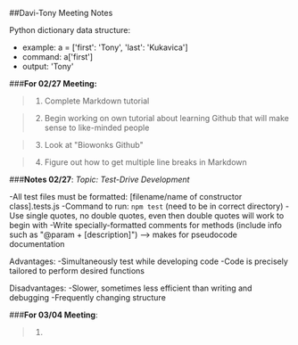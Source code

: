 ##Davi-Tony Meeting Notes

Python dictionary data structure:
* example: a = ['first': 'Tony', 'last': 'Kukavica']
* command: a['first']
* output: 'Tony'

###**For 02/27 Meeting:**
>1. Complete Markdown tutorial

>2. Begin working on own tutorial about learning Github that will make sense to like-minded people

>3. Look at "Biowonks Github"

>4. Figure out how to get multiple line breaks in Markdown


###**Notes 02/27**:
*Topic: Test-Drive Development*

-All test files must be formatted: [filename/name of constructor class].tests.js
-Command to run: `npm test` (need to be in correct directory)
-Use single quotes, no double quotes, even then double quotes will work to begin with
-Write specially-formatted comments for methods (include info such as "@param + [description]")
    --> makes for pseudocode documentation

Advantages:
-Simultaneously test while developing code
-Code is precisely tailored to perform desired functions

Disadvantages:
-Slower, sometimes less efficient than writing and debugging
-Frequently changing structure


###**For 03/04 Meeting**:

>1.

